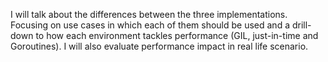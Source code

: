 I will talk about the differences between the three implementations. Focusing on use cases in which each of them should be used and a drill-down to how each environment tackles performance (GIL, just-in-time and Goroutines). I will also evaluate performance impact in real life scenario.
